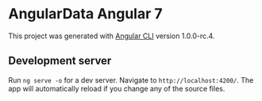 # AngularData Angular 7

This project was generated with [Angular CLI](https://github.com/angular/angular-cli) version 1.0.0-rc.4.

## Development server

Run `ng serve -o` for a dev server. Navigate to `http://localhost:4200/`. The app will automatically reload if you change any of the source files.
